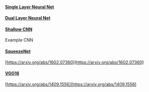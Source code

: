 #### [Single Layer Neural Net](https://github.com/epigramai/tfwrapper/blob/master/tfwrapper/nets/single_layer_neural_net.py)
#### [Dual Layer Neural Net](https://github.com/epigramai/tfwrapper/blob/master/tfwrapper/nets/dual_layer_neural_net.py)
#### [Shallow CNN](https://github.com/epigramai/tfwrapper/blob/master/tfwrapper/nets/shallow_cnn.py)
Example CNN
#### [SqueezeNet](https://github.com/epigramai/tfwrapper/blob/master/tfwrapper/nets/squeezenet.py)
[https://arxiv.org/abs/1602.07360](https://arxiv.org/abs/1602.07360)
#### [VGG16](https://github.com/epigramai/tfwrapper/blob/master/tfwrapper/nets/vgg16.py)
[https://arxiv.org/abs/1409.1556](https://arxiv.org/abs/1409.1556)